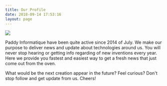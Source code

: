 ```yaml
---
title: Our Profile
date: 2018-09-14 17:53:16
layout: page
---
```


![](/img/logo.jpg)

Paddy Informatique have been quite active since 2014 of July. We make our purpose to deliver news and update about technologies around us. You will never stop hearing or getting info regarding of new inventions every year. Here we provide you fastest and easiest way to get a fresh news that just come out from the oven.

What would be the next creation appear in the future? Feel curious? Don't stop follow and get update from us. Cheers!
